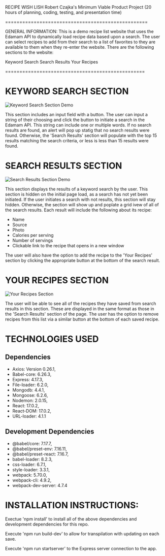 RECIPE WISH LISH
Robert Czajka's Minimum Viable Product Project (20 hours of planning, coding, testing, and presentation time)

==================================================

GENERAL INFORMATION:
This is a demo recipe list website that uses the Edamam API to dynamically load recipe data based upon a search. The user can select recipes to add from their search to a list of favorites to they are available to them when they re-enter the website. There are the following sections to the website:

Keyword Search
Search Results
Your Recipes

=================================================

# KEYWORD SEARCH SECTION

![Keyword Search Section Demo](https://i.imgur.com/slZDUPj.gifv)

This section includes an input field with a button. The user can input a string of their choosing and click the button to initiate a search in the Edamam API. This string can include one or multiple words. If no search results are found, an alert will pop up statig that no search results were found. Otherwise, the 'Search Results' section will populate with the top 15 results matching the search criteria, or less is less than 15 results were found.

# SEARCH RESULTS SECTION

![Search Results Section Demo](https://i.imgur.com/slZDUPj.gifv)

This section displays the results of a keyword search by the user. This section is hidden on the initial page load, as a search has not yet been initiated. If the user initiates a search with not results, this section will stay hidden. Otherwise, the section will show up and poplate a grid ivew of all of the search results. Each result will include the following about its recipe:

- Name
- Source
- Photo
- Calories per serving
- Number of servings
- Clickable link to the recipe that opens in a new window

The user will also have the option to add the recipe to the 'Your Recipes' section by clicking the appropriate button at the bottom of the search result.

# YOUR RECIPES SECTION

![Your Recipes Section](https://i.imgur.com/4fWztQu.gifv)

The user will be able to see all of the recipes they have saved from search results in this section. These are displayed in the same format as those in the 'Search Results' section of the page. The user has the option to remove recipes from this list via a similar button at the bottom of each saved recipe.

# TECHNOLOGIES USED

## Dependencies

- Axios: Version 0.26.1,
- Babel-core: 6.26.3,
- Express: 4.17.3,
- File-loader: 6.2.0,
- Mongodb: 4.4.1,
- Mongoose: 6.2.6,
- Nodemon: 2.0.15,
- React: 17.0.2,
- React-DOM: 17.0.2,
- URL-loader: 4.1.1

## Development Dependencies

- @babel/core: 7.17.7,
- @babel/preset-env: 7.16.11,
- @babel/preset-react: 7.16.7,
- babel-loader: 8.2.3,
- css-loader: 6.7.1,
- style-loader: 3.3.1,
- webpack: 5.70.0,
- webpack-cli: 4.9.2,
- webpack-dev-server: 4.7.4

# INSTALLATION INSTRUCTIONS:

Exectue 'npm install' to install all of the above dependencies and development dependencies for this repo.

Execute 'npm run build-dev' to allow for transpilation with updating on each save.

Execute 'npm run startserver' to the Express server connection to the app.
